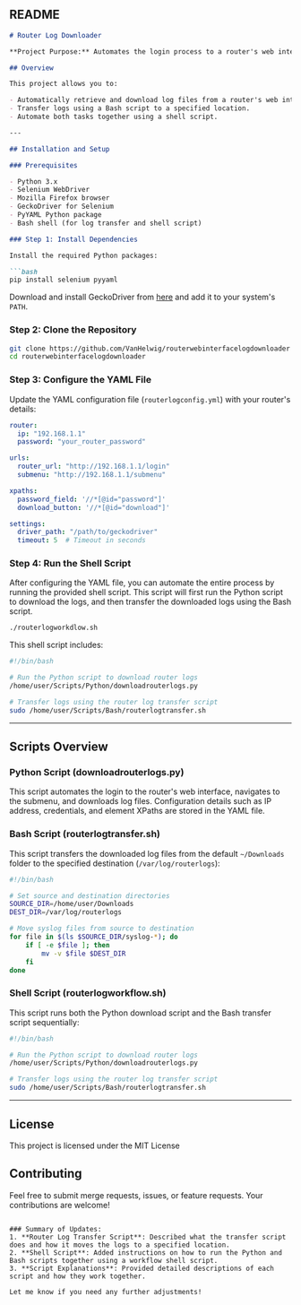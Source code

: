 ## README 

```markdown
# Router Log Downloader

**Project Purpose:** Automates the login process to a router's web interface, navigates to a submenu, and downloads log files using Selenium WebDriver in Python. It also includes a Bash script for transferring router logs and a shell script to run both tasks in sequence.

## Overview

This project allows you to:

- Automatically retrieve and download log files from a router's web interface.
- Transfer logs using a Bash script to a specified location.
- Automate both tasks together using a shell script.

---

## Installation and Setup

### Prerequisites

- Python 3.x
- Selenium WebDriver
- Mozilla Firefox browser
- GeckoDriver for Selenium
- PyYAML Python package
- Bash shell (for log transfer and shell script)

### Step 1: Install Dependencies

Install the required Python packages:

```bash
pip install selenium pyyaml
```

Download and install GeckoDriver from [here](https://github.com/mozilla/geckodriver/releases) and add it to your system's `PATH`.

### Step 2: Clone the Repository

```bash
git clone https://github.com/VanHelwig/routerwebinterfacelogdownloader
cd routerwebinterfacelogdownloader
```

### Step 3: Configure the YAML File

Update the YAML configuration file (`routerlogconfig.yml`) with your router's details:

```yaml
router:
  ip: "192.168.1.1"
  password: "your_router_password"

urls:
  router_url: "http://192.168.1.1/login"
  submenu: "http://192.168.1.1/submenu"

xpaths:
  password_field: '//*[@id="password"]'
  download_button: '//*[@id="download"]'

settings:
  driver_path: "/path/to/geckodriver"
  timeout: 5  # Timeout in seconds
```

### Step 4: Run the Shell Script

After configuring the YAML file, you can automate the entire process by running the provided shell script. This script will first run the Python script to download the logs, and then transfer the downloaded logs using the Bash script.

```bash
./routerlogworkdlow.sh
```

This shell script includes:

```bash
#!/bin/bash 

# Run the Python script to download router logs
/home/user/Scripts/Python/downloadrouterlogs.py

# Transfer logs using the router log transfer script
sudo /home/user/Scripts/Bash/routerlogtransfer.sh
```

---

## Scripts Overview

### Python Script (downloadrouterlogs.py)

This script automates the login to the router's web interface, navigates to the submenu, and downloads log files. Configuration details such as IP address, credentials, and element XPaths are stored in the YAML file.

### Bash Script (routerlogtransfer.sh)

This script transfers the downloaded log files from the default `~/Downloads` folder to the specified destination (`/var/log/routerlogs`):

```bash
#!/bin/bash

# Set source and destination directories
SOURCE_DIR=/home/user/Downloads
DEST_DIR=/var/log/routerlogs

# Move syslog files from source to destination
for file in $(ls $SOURCE_DIR/syslog-*); do
    if [ -e $file ]; then
        mv -v $file $DEST_DIR
    fi
done
```

### Shell Script (routerlogworkflow.sh)

This script runs both the Python download script and the Bash transfer script sequentially:

```bash
#!/bin/bash 

# Run the Python script to download router logs
/home/user/Scripts/Python/downloadrouterlogs.py

# Transfer logs using the router log transfer script
sudo /home/user/Scripts/Bash/routerlogtransfer.sh
```

---

## License

This project is licensed under the MIT License 

## Contributing

Feel free to submit merge requests, issues, or feature requests. Your contributions are welcome!
```

### Summary of Updates:
1. **Router Log Transfer Script**: Described what the transfer script does and how it moves the logs to a specified location.
2. **Shell Script**: Added instructions on how to run the Python and Bash scripts together using a workflow shell script.
3. **Script Explanations**: Provided detailed descriptions of each script and how they work together.

Let me know if you need any further adjustments!
